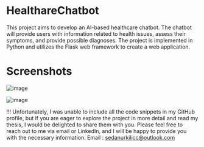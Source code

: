 # HealthareChatbot
This project aims to develop an AI-based healthcare chatbot. The chatbot will provide users with information related to health issues, assess their symptoms, and provide possible diagnoses. The project is implemented in Python and utilizes the Flask web framework to create a web application.

# Screenshots

![image](https://github.com/sedanurkilic/AiBasedChatbot/assets/75687178/9747d6a0-72f1-4ce0-8e33-a1e2f0bfc75a)

![image](https://github.com/sedanurkilic/AiBasedChatbot/assets/75687178/8765bfb0-6b2c-4891-aac2-d7fb7fb21dfa)

!!! Unfortunately, I was unable to include all the code snippets in my GitHub profile, but if you are eager to explore the project in more detail and read my thesis, I would be delighted to share them with you. Please feel free to reach out to me via email or LinkedIn, and I will be happy to provide you with the necessary information.
Email : sedanurkilicc@outlook.com
